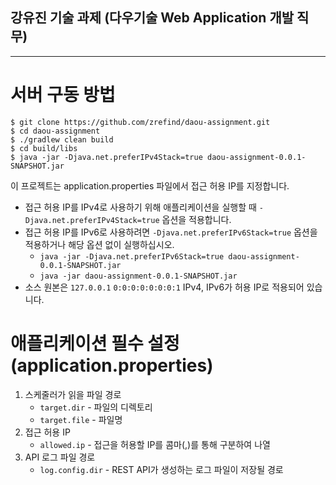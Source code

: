 ## 강유진 기술 과제 (다우기술 Web Application 개발 직무)
<hr />

# 서버 구동 방법
```shell
$ git clone https://github.com/zrefind/daou-assignment.git
$ cd daou-assignment
$ ./gradlew clean build
$ cd build/libs
$ java -jar -Djava.net.preferIPv4Stack=true daou-assignment-0.0.1-SNAPSHOT.jar
```
이 프로젝트는 application.properties 파일에서 접근 허용 IP를 지정합니다.
- 접근 허용 IP를 IPv4로 사용하기 위해 애플리케이션을 실행할 때 `-Djava.net.preferIPv4Stack=true` 옵션을 적용합니다.
- 접근 허용 IP를 IPv6로 사용하려면 `-Djava.net.preferIPv6Stack=true` 옵션을 적용하거나 해당 옵션 없이 실행하십시오.
    - `java -jar -Djava.net.preferIPv6Stack=true daou-assignment-0.0.1-SNAPSHOT.jar`
    - `java -jar daou-assignment-0.0.1-SNAPSHOT.jar`
- 소스 원본은 `127.0.0.1` `0:0:0:0:0:0:0:1` IPv4, IPv6가 허용 IP로 적용되어 있습니다.

# 애플리케이션 필수 설정 (application.properties)
1. 스케줄러가 읽을 파일 경로
    - `target.dir` - 파일의 디렉토리
    - `target.file` - 파일명
2. 접근 허용 IP
    - `allowed.ip` - 접근을 허용할 IP를 콤마(,)를 통해 구분하여 나열
3. API 로그 파일 경로
    - `log.config.dir` - REST API가 생성하는 로그 파일이 저장될 경로